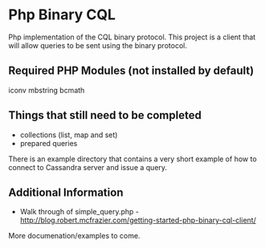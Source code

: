 Php Binary CQL
============

Php implementation of the CQL binary protocol.  This project is a client that will allow queries to be sent using the binary protocol.

Required PHP Modules (not installed by default)
--------------------
iconv
mbstring
bcmath

Things that still need to be completed
--------------------------------------
- collections (list, map and set)
- prepared queries

There is an example directory that contains a very short example of how to connect to Cassandra server and issue a query.

Additional Information
----------------------
- Walk through of simple_query.php - http://blog.robert.mcfrazier.com/getting-started-php-binary-cql-client/

More documenation/examples to come.  
